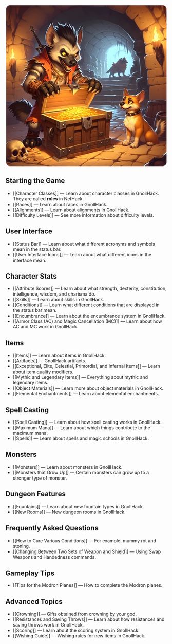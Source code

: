 ![gameplay-information-q90](/uploads/Gameplay%20Information/gameplay-information-q90.webp)

## Starting the Game

* [[Character Classes]] — Learn about character classes in GnollHack. They are called **roles** in NetHack.
* [[Races]] — Learn about races in GnollHack.
* [[Alignments]] — Learn about alignments in GnollHack.
* [[Difficulty Levels]] — See more information about difficulty levels.

## User Interface

* [[Status Bar]] — Learn about what different acronyms and symbols mean in the status bar.
* [[User Interface Icons]] — Learn about what different icons in the interface mean.

## Character Stats

* [[Attribute Scores]] — Learn about what strength, dexterity, constitution, intelligence, wisdom, and charisma do.
* [[Skills]] — Learn about skills in GnollHack.
* [[Conditions]] — Learn what different conditions that are displayed in the status bar mean.
* [[Encumbrance]] — Learn about the encumbrance system in GnollHack.
* [[Armor Class (AC) and Magic Cancellation (MC)]] — Learn about how AC and MC work in GnollHack.

## Items

* [[Items]] — Learn about items in GnollHack.
* [[Artifacts]] — GnollHack artifacts.
* [[Exceptional, Elite, Celestial, Primordial, and Infernal Items]] — Learn about item quality modifiers.
* [[Mythic and Legendary Items]] — Everything about mythic and legendary items.
* [[Object Materials]] — Learn more about object materials in GnollHack.
* [[Elemental Enchantments]] — Learn about elemental enchantments.

## Spell Casting

* [[Spell Casting]] — Learn about how spell casting works in GnollHack.
* [[Maximum Mana]] — Learn about which things contribute to the maximum mana.
* [[Spells]] — Learn about spells and magic schools in GnollHack.

## Monsters

* [[Monsters]] — Learn about monsters in GnollHack.
* [[Monsters that Grow Up]] — Certain monsters can grow up to a stronger type of monster.

## Dungeon Features

* [[Fountains]] — Learn about new fountain types in GnollHack.
* [[New Rooms]] — New dungeon rooms in GnollHack.

## Frequently Asked Questions

* [[How to Cure Various Conditions]] — For example, mummy rot and stoning.
* [[Changing Between Two Sets of Weapon and Shield]] — Using Swap Weapons and Handedness commands.

## Gameplay Tips

* [[Tips for the Modron Planes]] — How to complete the Modron planes.

## Advanced Topics

* [[Crowning]] — Gifts obtained from crowning by your god.
* [[Resistances and Saving Throws]] — Learn about how resistances and saving throws work in GnollHack.
* [[Scoring]] — Learn about the scoring system in GnollHack.
* [[Wishing Guide]] — Wishing rules for new items in GnollHack.